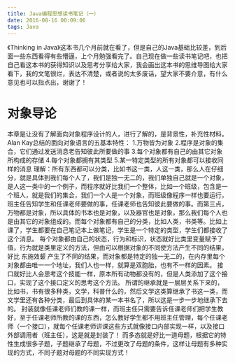 ```yaml
---
title: Java编程思想读书笔记（一）
date: 2016-08-16 00:09:06
tags: Java
---
```

《Thinking in Java》这本书几个月前就在看了，但是自己的Java基础比较差，到后面一些东西看得有些懵逼，上个月勉强看完了。自己现在做一些读书笔记吧，也把自己看这本书的获得知识以及思考分享给大家，我会画出这本书的思维导图给大家看下，我的文笔很烂，表达不清楚，或者说的太多废话，望大家不要介意，有什么意见也可以指点出，谢谢了！
# 对象导论
本章是让没有了解面向对象程序设计的人，进行了解的，是背景性，补充性材料。Alan Kay总结的面向对象语言的五基本特性：
1.万物皆为对象
2.程序是对象的集合，它们通过发送消息老告知彼此所要做的事
3.每个对象都有自己的由其它对象所构成的存储
4.每个对象都拥有其类型
5.某一特定类型的所有对象都可以接收同样的消息
理解：所有东西都可以分类，比如书这一类，人这一类，那么人在仔细分，就是具体到我们每个人了，我们是独一无二的，我们单独自己就是一个对象，是人这一类中的一个例子，而程序就好比我们一个整体，比如一个班级，包含是一个班人，就是我们的集合，我们一个人是一个对象，而班级像程序一样也要运行，班主任告知学生和任课老师要做的事，任课老师也告知彼此要做的事。而第三点，万物都是对象，所以具体的书本也是对象，以及器官也是对象，那么我们每个人也是由其它的对象组成的。而每个对象都有自己的分类，比如人类，书类等。比如上课了，学生都要在自己笔记本上做笔记，学生是一个特定的类型，学生们都接收了这个消息。
每个对象都由自己的状态，行为和标识，状态就好比类里变量赋予了值，行为就是类里定义的方法，但由可以根据对象的不同使方法产生不同的结果，好比 东施效颦 产生了不同的结果，而对象都是特定的独一无二的，在内存里每个对象都由唯一一个地址，我们人也一样，就算是双胞胎，也有不一样的因素。
接口就好比人会思考这个技能一样，原本所有动物都没有的，但是人类添加了这个接口，实现了这个接口定义的思考这个方法。
所谓的继承就是一层层关系下来的，比如书，书有很多种类，文学，科普什么的，然后文学这类算继承了书这一类，而文学里还有各种分类，最后到具体的某一本书名了，所以这是一步一步地继承下去的。
封装就像任课老师们教的课一样，而班主任只需要告诉任课老师们把学生教好，至于任课老师所教的课的东西，怎么教好学生都不用班主任管理，每个任课老师（一个接口），就每个任课老师讲课这些方式就像接口内部实现一样，以及接口外部调用者（班主任），这是就是封装了！
而多态就是好比一道母题，根据它的特性生成很多子题，子题继承了母题，不过更改了母题的条件，这样让母题有多种实现的方式，不同子题对母题的不同实现方式！
<!--more-->
